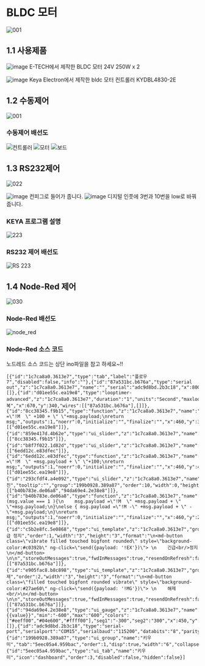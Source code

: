 BLDC 모터
======================
![001](https://user-images.githubusercontent.com/37902752/134831269-0cdb8d24-544b-4778-9f2d-be28e6a3677a.png)

## 1.1 사용제품
![image](https://user-images.githubusercontent.com/37902752/134830443-6e32b122-aa9e-4bbb-8690-4a585405e173.png)
E-TECH에서 제작한 BLDC 모터 24V 250W x 2 

![image](https://user-images.githubusercontent.com/37902752/134830450-aa7533a0-4c3b-47c7-a61e-e39f475ee09d.png)
 Keya Electron에서 제작한 bldc 모터 컨트롤러 KYDBL4830-2E


## 1.2 수동제어
![001](https://user-images.githubusercontent.com/37902752/134831373-808332f4-8413-4f2d-9356-c23a89431118.png)

### 수동제어 배선도
![컨트롤러](https://user-images.githubusercontent.com/37902752/134830890-33462f8b-1d66-4cc3-905d-0c5f54bec8fa.jpg)
![모터](https://user-images.githubusercontent.com/37902752/134830875-d01f7ba6-35f5-47fc-9566-f7f06398532b.jpg)
![보드](https://user-images.githubusercontent.com/37902752/134830857-3f9549b1-d85f-4637-9ee5-43fde834a21c.jpg)
## 1.3 RS232제어
![022](https://user-images.githubusercontent.com/37902752/134831429-5cf94fee-6669-4d21-b9a0-56896782ddda.png)

![image](https://user-images.githubusercontent.com/37902752/134831669-dbf2d038-4408-4900-9e6b-1e306d234b91.png)
컨피그로 들어가 줍니다.
![image](https://user-images.githubusercontent.com/37902752/134831740-9161e3c6-b03d-4857-8182-33004521f67d.png)
디지털 인풋에 3번과 10번을 low로 바꿔줍니다.
### KEYA 프로그램 설명
![223](https://user-images.githubusercontent.com/37902752/134830921-093b6612-a310-40c0-89e5-438df8b847d9.PNG)
### RS232 제어 배선도
![RS 223](https://user-images.githubusercontent.com/37902752/134830378-71aec27b-a991-408c-a01a-20f82deb8618.png)

## 1.4 Node-Red 제어
![030](https://user-images.githubusercontent.com/37902752/134831451-eb674c91-c003-45f5-a38c-2a507f9c4956.png)
### Node-Red 배선도
![node_red](https://user-images.githubusercontent.com/37902752/134830768-dfd20459-1507-41e2-8ac7-74f9393bfd40.png)
### Node-Red 소스 코드
노드레드 소스 코드는 상단 ino파일을 참고 하세요~!!

```
[{"id":"1c7ca8a0.3613e7","type":"tab","label":"플로우 7","disabled":false,"info":""},{"id":"87a531bc.b676a","type":"serial out","z":"1c7ca8a0.3613e7","name":"","serial":"adc9d8bd.2b3c18","x":800,"y":180,"wires":[]},{"id":"d01ee55c.ea19e8","type":"looptimer-advanced","z":"1c7ca8a0.3613e7","duration":"1","units":"Second","maxloops":"3600","maxtimeout":"1","maxtimeoutunits":"Hour","name":"반복","x":670,"y":340,"wires":[["87a531bc.b676a"],[]]},{"id":"8cc38345.f9b15","type":"function","z":"1c7ca8a0.3613e7","name":"","func":"msg.payload =\"!M  \" +100 + \" \"+msg.payload;\nreturn msg;","outputs":1,"noerr":0,"initialize":"","finalize":"","x":460,"y":360,"wires":[["d01ee55c.ea19e8"]]},{"id":"859e417d.4b62e","type":"ui_slider","z":"1c7ca8a0.3613e7","name":"","label":"좌","tooltip":"","group":"199b0928.389a87","order":10,"width":0,"height":0,"passthru":true,"outs":"all","topic":"topic","topicType":"str","min":"0","max":"500","step":"100","x":270,"y":360,"wires":[["8cc38345.f9b15"]]},{"id":"b8f7f022.1d82d","type":"ui_slider","z":"1c7ca8a0.3613e7","name":"","label":"우","tooltip":"","group":"199b0928.389a87","order":10,"width":0,"height":0,"passthru":true,"outs":"all","topic":"topic","topicType":"str","min":"0","max":"500","step":"100","x":270,"y":420,"wires":[["6edd12c.e83dfec"]]},{"id":"6edd12c.e83dfec","type":"function","z":"1c7ca8a0.3613e7","name":"","func":"msg.payload =\"!M  \" +msg.payload + \" \"+100;\nreturn msg;","outputs":1,"noerr":0,"initialize":"","finalize":"","x":460,"y":420,"wires":[["d01ee55c.ea19e8"]]},{"id":"293cfdf4.a4e092","type":"ui_slider","z":"1c7ca8a0.3613e7","name":"","label":"전진","tooltip":"","group":"199b0928.389a87","order":10,"width":0,"height":0,"passthru":true,"outs":"all","topic":"topic","topicType":"str","min":"-600","max":"600","step":"100","x":270,"y":260,"wires":[["b40b783e.de06a8","94da69e4.2e38e8"]]},{"id":"b40b783e.de06a8","type":"function","z":"1c7ca8a0.3613e7","name":"","func":"if (msg.value === 1 ){\n    msg.payload =\"!M  \" +msg.payload + \" \"+msg.payload;\n}\nelse { msg.payload =\"!M -\" +msg.payload + \" -\"+msg.payload;\n}\nreturn msg;","outputs":1,"noerr":0,"initialize":"","finalize":"","x":460,"y":260,"wires":[["d01ee55c.ea19e8"]]},{"id":"c5b2e8fc.5e0868","type":"ui_template","z":"1c7ca8a0.3613e7","group":"199b0928.389a87","name":"긴급 정지","order":1,"width":"3","height":"3","format":"\n<md-button class=\"vibrate filled touched bigfont rounded\" style=\"background-color:#c0392b\" ng-click=\"send({payload: '!EX'})\"> \n    긴급<br/>정지\n</md-button> \n\n","storeOutMessages":true,"fwdInMessages":true,"resendOnRefresh":false,"templateScope":"local","x":280,"y":120,"wires":[["87a531bc.b676a"]]},{"id":"e905fac8.b8c898","type":"ui_template","z":"1c7ca8a0.3613e7","group":"199b0928.389a87","name":"해제","order":2,"width":"3","height":"3","format":"\n<md-button class=\"filled touched bigfont rounded vibrate\" style=\"background-color:#27ae60\" ng-click=\"send({payload: '!MG'})\"> \n    해제<br/>\n</md-button> \n\n","storeOutMessages":true,"fwdInMessages":true,"resendOnRefresh":false,"templateScope":"local","x":272.0000305175781,"y":184,"wires":[["87a531bc.b676a"]]},{"id":"94da69e4.2e38e8","type":"ui_gauge","z":"1c7ca8a0.3613e7","name":"","group":"199b0928.389a87","order":15,"width":0,"height":0,"gtype":"gage","title":"gauge","label":"units","format":"{{value}}","min":"-600","max":"600","colors":["#eeff00","#04e600","#ffff00"],"seg1":"-300","seg2":"300","x":450,"y":300,"wires":[]},{"id":"adc9d8bd.2b3c18","type":"serial-port","serialport":"COM15","serialbaud":"115200","databits":"8","parity":"none","stopbits":"1","waitfor":"","dtr":"none","rts":"none","cts":"none","dsr":"none","newline":"","bin":"false","out":"char","addchar":"\\r","responsetimeout":"10000"},{"id":"199b0928.389a87","type":"ui_group","name":"키우미","tab":"5eec05a4.959bac","order":1,"disp":true,"width":"6","collapse":false},{"id":"5eec05a4.959bac","type":"ui_tab","name":"키우미","icon":"dashboard","order":3,"disabled":false,"hidden":false}]
```
